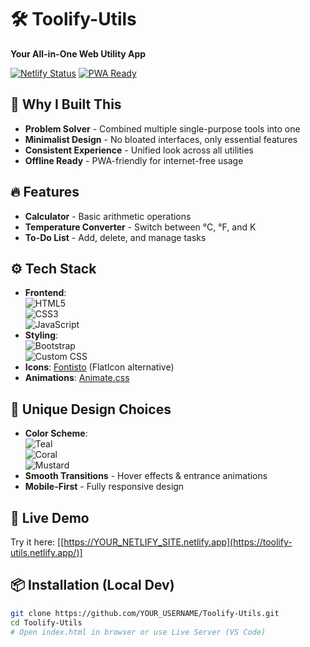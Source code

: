 # 🛠️ Toolify-Utils  
**Your All-in-One Web Utility App**  

[![Netlify Status](https://api.netlify.com/api/v1/badges/YOUR_DEPLOY_ID/deploy-status)](https://app.netlify.com/sites/[YOUR_SITE_NAME](https://toolify-utils.netlify.app/)/overview)  
[![PWA Ready](https://img.shields.io/badge/PWA-Ready-5A0FC8?logo=pwa&logoColor=white)](https://web.dev/progressive-web-apps/)  

## 🌟 Why I Built This  
- **Problem Solver** - Combined multiple single-purpose tools into one  
- **Minimalist Design** - No bloated interfaces, only essential features  
- **Consistent Experience** - Unified look across all utilities  
- **Offline Ready** - PWA-friendly for internet-free usage  

## 🔥 Features  
- **Calculator** - Basic arithmetic operations  
- **Temperature Converter** - Switch between °C, °F, and K  
- **To-Do List** - Add, delete, and manage tasks  

## ⚙ Tech Stack  
- **Frontend**:  
  ![HTML5](https://img.shields.io/badge/-HTML5-E34F26?logo=html5&logoColor=white)  
  ![CSS3](https://img.shields.io/badge/-CSS3-1572B6?logo=css3&logoColor=white)  
  ![JavaScript](https://img.shields.io/badge/-JavaScript-F7DF1E?logo=javascript&logoColor=black)  
- **Styling**:  
  ![Bootstrap](https://img.shields.io/badge/-Bootstrap-7952B3?logo=bootstrap&logoColor=white)  
  ![Custom CSS](https://img.shields.io/badge/-CSS3-1572B6?logo=css3&logoColor=white)  
- **Icons**: [Fontisto](https://fontisto.com/) (FlatIcon alternative)  
- **Animations**: [Animate.css](https://animate.style/)  

## 🎨 Unique Design Choices  
- **Color Scheme**:  
  ![Teal](https://img.shields.io/badge/-Teal-008080?logoColor=white)  
  ![Coral](https://img.shields.io/badge/-Coral-FF7F50?logoColor=white)  
  ![Mustard](https://img.shields.io/badge/-Mustard-FFDB58?logoColor=black)  
- **Smooth Transitions** - Hover effects & entrance animations  
- **Mobile-First** - Fully responsive design  

## 🚀 Live Demo  
Try it here: [[https://YOUR_NETLIFY_SITE.netlify.app](https://toolify-utils.netlify.app/)]  

## 📦 Installation (Local Dev)  
```bash
git clone https://github.com/YOUR_USERNAME/Toolify-Utils.git  
cd Toolify-Utils  
# Open index.html in browser or use Live Server (VS Code)  

